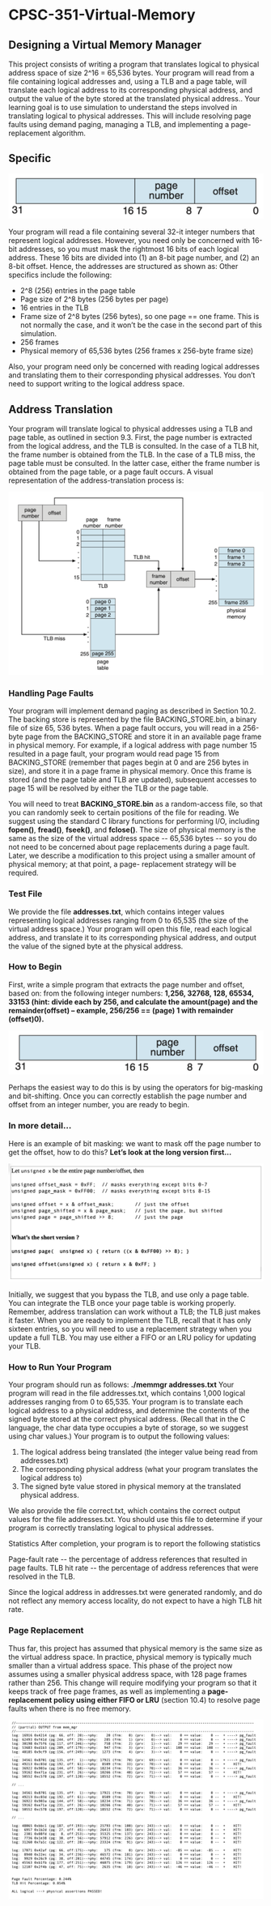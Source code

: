 # CPSC-351-Virtual-Memory

## Designing a Virtual Memory Manager
This project consists of writing a program that translates logical to physical address space of size 2^16
= 65,536 bytes. Your program will read from a file containing logical addresses and, using a TLB and
a page table, will translate each logical address to its corresponding physical address, and output the
value of the byte stored at the translated physical address.. Your learning goal is to use simulation to
understand the steps involved in translating logical to physical addresses. This will include resolving
page faults using demand paging, managing a TLB, and implementing a page-replacement algorithm.

## Specific
![specific](Img/specific.png)

Your program will read a file containing several 32-it integer numbers that represent logical addresses.
However, you need only be concerned with 16-bit addresses, so you must mask the rightmost 16 bits of
each logical address. These 16 bits are divided into (1) an 8-bit page number, and (2) an 8-bit offset.
Hence, the addresses are structured as shown as:
Other specifics include the following:
- 2^8 (256) entries in the page table
- Page size of 2^8 bytes (256 bytes per page)
- 16 entries in the TLB
- Frame size of 2^8 bytes (256 bytes), so one page == one frame. This is not normally the
  case, and it won’t be the case in the second part of this simulation.
- 256 frames
- Physical memory of 65,536 bytes (256 frames x 256-byte frame size)

Also, your program need only be concerned with reading logical addresses and translating them to their
corresponding physical addresses. You don’t need to support writing to the logical address space.

## Address Translation
Your program will translate logical to physical addresses using a TLB and page table, as outlined in
section 9.3. First, the page number is extracted from the logical address, and the TLB is consulted. In
the case of a TLB hit, the frame number is obtained from the TLB. In the case of a TLB miss, the page
table must be consulted. In the latter case, either the frame number is obtained from the page table, or a
page fault occurs. A visual representation of the address-translation process is:

![Address Translation](Img/address_translation.png)

### Handling Page Faults
Your program will implement demand paging as described in Section 10.2.
The backing store is represented by the file BACKING_STORE.bin, a binary file of size 65, 536 bytes.
When a page fault occurs, you will read in a 256-byte page from the BACKING_STORE and store it in
an available page frame in physical memory. For example, if a logical address with page number 15
resulted in a page fault, your program would read page 15 from BACKING_STORE (remember that
pages begin at 0 and are 256 bytes in size), and store it in a page frame in physical memory. Once this
frame is stored (and the page table and TLB are updated), subsequent accesses to page 15 will be
resolved by either the TLB or the page table.

You will need to treat **BACKING_STORE.bin** as a random-access file, so that you can randomly seek
to certain positions of the file for reading. We suggest using the standard C library functions for
performing I/O, including **fopen()**, **fread()**, **fseek()**, and **fclose()**.
The size of physical memory is the same as the size of the virtual address space -- 65,536 bytes -- so
you do not need to be concerned about page replacements during a page fault. Later, we describe a modification to this project using a smaller amount of physical memory; at that point, a page-
replacement strategy will be required.

### Test File
We provide the file **addresses.txt**, which contains integer values representing logical
addresses ranging from 0 to 65,535 (the size of the virtual address space.) Your program will open this
file, read each logical address, and translate it to its corresponding physical address, and output the
value of the signed byte at the physical address.

### How to Begin
First, write a simple program that extracts the page number and offset, based on:
from the following integer numbers: **1,256, 32768, 128, 65534, 33153 (hint: divide each by 256, and
calculate the amount(page) and the remainder(offset) – example, 256/256 == (page) 1 with
remainder (offset)0).**

![Beginning](Img/begin.png)

Perhaps the easiest way to do this is by using the operators for big-masking and bit-shifting. Once you
can correctly establish the page number and offset from an integer number, you are ready to begin.

### In more detail...
Here is an example of bit masking: we want to mask off the page number to
get the offset, how to do this? **Let’s look at the long version first...**

![Detail](Img/detail.png)

Initially, we suggest that you bypass the TLB, and use only a page table. You can integrate the TLB
once your page table is working properly. Remember, address translation can work without a TLB; the
TLB just makes it faster. When you are ready to implement the TLB, recall that it has only sixteen
entries, so you will need to use a replacement strategy when you update a full TLB. You may use either
a FIFO or an LRU policy for updating your TLB.

### How to Run Your Program
Your program should run as follows: **./memmgr addresses.txt**
Your program will read in the file addresses.txt, which contains 1,000 logical addresses ranging from 0
to 65,535. Your program is to translate each logical address to a physical address, and determine the
contents of the signed byte stored at the correct physical address. (Recall that in the C language, the
char data type occupies a byte of storage, so we suggest using char values.) Your program is to output
the following values:
1. The logical address being translated (the integer value being read from addresses.txt)
2. The corresponding physical address (what your program translates the logical address to)
3. The signed byte value stored in physical memory at the translated physical address.

We also provide the file correct.txt, which contains the correct output values for the file addresses.txt.
You should use this file to determine if your program is correctly translating logical to physical
addresses.

Statistics After completion, your program is to report the following statistics

Page-fault rate -- the percentage of address references that resulted in page faults.
TLB hit rate -- the percentage of address references that were resolved in the TLB.

Since the logical address in addresses.txt were generated randomly, and do not reflect any memory
access locality, do not expect to have a high TLB hit rate.

### Page Replacement
Thus far, this project has assumed that physical memory is the same size as
the virtual address space. In practice, physical memory is typically much smaller than a virtual
address space. This phase of the project now assumes using a smaller physical address space, with
128 page frames rather than 256. This change will require modifying your program so that it keeps
track of free page frames, as well as implementing a **page-replacement policy using either FIFO
or LRU** (section 10.4) to resolve page faults when there is no free memory.

![output](Img/output.png)
